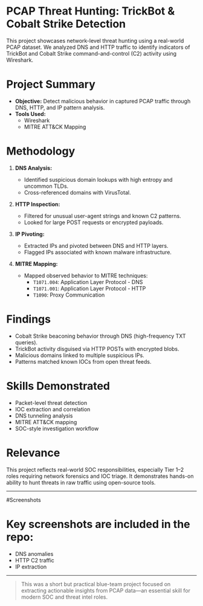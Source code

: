 # PCAP Threat Hunting: TrickBot & Cobalt Strike Detection

This project showcases network-level threat hunting using a real-world PCAP dataset. We analyzed DNS and HTTP traffic to identify indicators of TrickBot and Cobalt Strike command-and-control (C2) activity using Wireshark.

# Project Summary

- **Objective:** Detect malicious behavior in captured PCAP traffic through DNS, HTTP, and IP pattern analysis.
- **Tools Used:**  
  - Wireshark  
  - MITRE ATT&CK Mapping


# Methodology

1. **DNS Analysis:**  
   - Identified suspicious domain lookups with high entropy and uncommon TLDs.
   - Cross-referenced domains with VirusTotal.

2. **HTTP Inspection:**  
   - Filtered for unusual user-agent strings and known C2 patterns.
   - Looked for large POST requests or encrypted payloads.

3. **IP Pivoting:**  
   - Extracted IPs and pivoted between DNS and HTTP layers.
   - Flagged IPs associated with known malware infrastructure.

4. **MITRE Mapping:**  
   - Mapped observed behavior to MITRE techniques:  
     - `T1071.004`: Application Layer Protocol - DNS  
     - `T1071.001`: Application Layer Protocol - HTTP  
     - `T1090`: Proxy Communication

# Findings

- Cobalt Strike beaconing behavior through DNS (high-frequency TXT queries).
- TrickBot activity disguised via HTTP POSTs with encrypted blobs.
- Malicious domains linked to multiple suspicious IPs.
- Patterns matched known IOCs from open threat feeds.

# Skills Demonstrated

- Packet-level threat detection
- IOC extraction and correlation
- DNS tunneling analysis
- MITRE ATT&CK mapping
- SOC-style investigation workflow

# Relevance

This project reflects real-world SOC responsibilities, especially Tier 1–2 roles requiring network forensics and IOC triage. It demonstrates hands-on ability to hunt threats in raw traffic using open-source tools.

---

#Screenshots

# Key screenshots are included in the repo:
- DNS anomalies  
- HTTP C2 traffic  
- IP extraction  


---

> This was a short but practical blue-team project focused on extracting actionable insights from PCAP data—an essential skill for modern SOC and threat intel roles.
